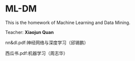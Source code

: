 # ML-DM
This is the homework of Machine Learning and Data Mining.

Teacher: **Xiaojun Quan**

nn&dl.pdf:神经网络与深度学习（邱锡鹏）

西瓜书.pdf:机器学习（周志华）
